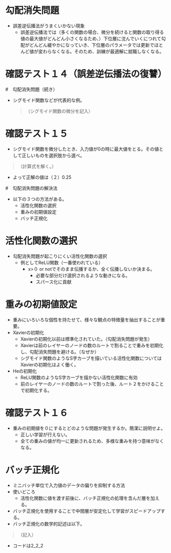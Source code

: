 <script type="text/x-mathjax-config">MathJax.Hub.Config({tex2jax:{inlineMath:[['\$','\$'],['\\(','\\)']],processEscapes:true},CommonHTML: {matchFontHeight:false}});</script>
<script type="text/javascript" async src="https://cdnjs.cloudflare.com/ajax/libs/mathjax/2.7.1/MathJax.js?config=TeX-MML-AM_CHTML"></script>


# 勾配消失問題
- 誤差逆伝播法がうまくいかない現象
  - 誤差逆伝播法では（多くの関数の場合、微分を続けると関数の取り得る値の最大値がどんどん小さくなるため、）下位層に沈んでいくにつれて勾配がどんどん緩やかになっていき、下位層のパラメータでは更新でほとんど値が変わらなくなる。そのため、訓練が最適解に就職しなくなる。

# 確認テスト１４（誤差逆伝播法の復讐）

#　勾配消失問題（続き）
- シグモイド関数などが代表的な例。
  >（シグモイド関数の微分を記入）

# 確認テスト１５
- シグモイド関数を微分したとき、入力値が0の時に最大値をとる。その値として正しいものを選択肢から選べ。
> （計算式を解く。）
- よって正解の値は（２）0.25

#　勾配消失問題の解決法
- 以下の３つの方法がある。
  - 活性化関数の選択
  - 重みの初期値設定
  - バッチ正規化

# 活性化関数の選択
- 勾配消失問題が起こりにくい活性化関数の選択
  - 例としてReLU関数（一番使われている）
    - x>０ or notでそのまま伝播するか、全く伝播しないか決まる。
      - 必要な部分だけ選択されるような動きになる。
      - スパース化に貢献

# 重みの初期値設定
- 重みにいろいろな個性を持たせて、様々な観点の特徴量を抽出することが重要。
- Xavierの初期化
  - Xavierの初期化以前は標準化されていた。（勾配消失問題が発生）
  - Xavierは前のレイヤーのノードの数のルートで割ることで重みを初期化し、勾配消失問題を避ける。（なぜか）
  - シグモイド関数のようなS字カーブを描いている活性化関数についてはXavierの初期化はよく働く。
- Heの初期化
  - ReLU関数のようなS字カーブを描かない活性化関数に有効
  - 前のレイヤーのノードの数のルートで割った後、ルート２をかけることで初期化する。

# 確認テスト１６
- 重みの初期値を０にするとどのような問題が発生するか。簡潔に説明せよ。
  - 正しい学習が行えない。
  - 全ての重みの値が均一に更新されるため、多様な重みを持つ意味がなくなる。

# バッチ正規化
- ミニバッチ単位で入力値のデータの偏りを抑制する方法
- 使いどころ
  - 活性化関数に値を渡す前後に、バッチ正規化の処理を含んだ層を加える。
- バッチ正規化を使用することで中間層が安定化して学習がスピードアップする。
- バッチ正規化の数学的記述は以下。
> （記入）
- コードは2_2_2




